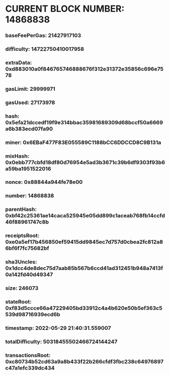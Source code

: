 # CURRENT BLOCK NUMBER: 14868838

### baseFeePerGas: 21427917103
### difficulty: 14722750410017958
### extraData: 0xd883010a0f846765746888676f312e31372e35856c696e7578
### gasLimit: 29999971
### gasUsed: 27173978
### hash: 0x5efa21dccedf19f9e314bbac35981689309d68bccf50a6669a6b383ecd07fa90
### miner: 0x6EBaF477F83E055589C1188bCC6DDCCD8C9B131a
### mixHash: 0x0ebb777cbfd18df80d76954e5ad3b3671c39b6df9303f93b6a59ba1951522016
### nonce: 0x88844a944fe78e00
### number: 14868838
### parentHash: 0xbf42c25361ae14caca525945e05dd899c1aceab768fb14ccfd46f88961747c8b
### receiptsRoot: 0xe0a5ef17b456850ef59415dd9845ec7d757d0cbea2fc812a86bf6f7fc75682bf
### sha3Uncles: 0x1dcc4de8dec75d7aab85b567b6ccd41ad312451b948a7413f0a142fd40d49347
### size: 246073
### stateRoot: 0xf83d5ccce66a47229405bd33912c4a4b620e50b5ef363c5539d98716939ecd6b
### timestamp: 2022-05-29 21:40:31.559007
### totalDifficulty: 50318455502466724144247
### transactionsRoot: 0xc80734b52cd63a9a8b433f22b266cfdf3fbc238c64976897c47a1efc339dc434
